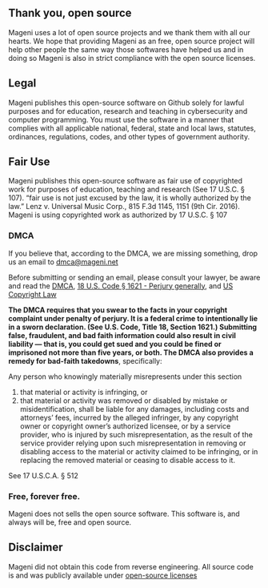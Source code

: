 ## Thank you, open source
Mageni uses a lot of open source projects and we thank them with all our hearts. We hope that providing Mageni as an free, open source project will help other people the same way those softwares have helped us and in doing so Mageni is also in strict compliance with the open source licenses. 

## Legal
Mageni publishes this open-source software on Github solely for lawful purposes and for education, research and teaching in cybersecurity and computer programming. You must use the software in a manner that complies with all applicable national, federal, state and local laws, statutes, ordinances, regulations, codes, and other types of government authority.

## Fair Use
Mageni publishes this open-source software as fair use of copyrighted work for purposes of education, teaching and research (See 17 U.S.C. § 107). “fair use is not just excused by the law, it is wholly authorized by the law.” Lenz v. Universal Music Corp., 815 F.3d 1145, 1151 (9th Cir. 2016). Mageni is using copyrighted work as authorized by 17 U.S.C. § 107

### DMCA

If you believe that, according to the DMCA, we are missing something, drop us an email to dmca@mageni.net

Before submitting or sending an email, please consult your lawyer, be aware and read the <a href="https://www.copyright.gov/legislation/pl105-304.pdf" target="_blank">DMCA</a>, <a href="https://uscode.house.gov/view.xhtml?path=/prelim@title18/part1/chapter79&edition=prelim" target="_blank">18 U.S. Code § 1621 - Perjury generally</a>, and <a href="https://www.copyright.gov/title17/title17.pdf" target="_blank">US Copyright Law</a>

**The DMCA requires that you swear to the facts in your copyright complaint under penalty of perjury. It is a federal crime to intentionally lie in a sworn declaration. (See U.S. Code, Title 18, Section 1621.) Submitting false, fraudulent, and bad faith information could also result in civil liability — that is, you could get sued and you could be fined or imprisoned not more than five years, or both. The DMCA also provides a remedy for bad-faith takedowns**, specifically:

Any person who knowingly materially misrepresents under this section

1. that material or activity is infringing, or
2. that material or activity was removed or disabled by mistake or misidentification, shall be liable for any damages, including costs and attorneys’ fees, incurred by the alleged infringer, by any copyright owner or copyright owner’s authorized licensee, or by a service provider, who is injured by such misrepresentation, as the result of the service provider relying upon such misrepresentation in removing or disabling access to the material or activity claimed to be infringing, or in replacing the removed material or ceasing to disable access to it.

See 17 U.S.C.A. § 512

### Free, forever free.

Mageni does not sells the open source software. This software is, and always will be, free and open source.

## Disclaimer

Mageni did not obtain this code from reverse engineering. All source code is and was publicly available under <a href="https://opensource.org/licenses/alphabetical">open-source licenses</a>

<!--

# About

🙋‍♀️ A short introduction - what is your organization all about?
🌈 Contribution guidelines - how can the community get involved?
👩‍💻 Useful resources - where can the community find your docs? Is there anything else the community should know?
🍿 Fun facts - what does your team eat for breakfast?
🧙 Remember, you can do mighty things with the power of [Markdown](https://docs.github.com/github/writing-on-github/getting-started-with-writing-and-formatting-on-github/basic-writing-and-formatting-syntax)
-->
